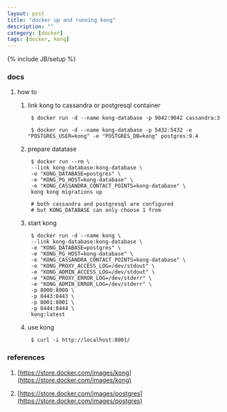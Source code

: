 ```yaml
---
layout: post
title: "docker up and running kong"
description: ""
category: [docker]
tags: [docker, kong]
---
```

{% include JB/setup %}


### docs

1. how to

    1. link kong to cassandra or postgresql container

            $ docker run -d --name kong-database -p 9042:9042 cassandra:3

            $ docker run -d --name kong-database -p 5432:5432 -e "POSTGRES_USER=kong" -e "POSTGRES_DB=kong" postgres:9.4

    1. prepare datatase

            $ docker run --rm \
            --link kong-database:kong-database \
            -e "KONG_DATABASE=postgres" \
            -e "KONG_PG_HOST=kong-database" \
            -e "KONG_CASSANDRA_CONTACT_POINTS=kong-database" \
            kong kong migrations up

            # both cassandra and postgresql are configured
            # but KONG_DATABASE can only choose 1 from

    1. start kong

            $ docker run -d --name kong \
            --link kong-database:kong-database \
            -e "KONG_DATABASE=postgres" \
            -e "KONG_PG_HOST=kong-database" \
            -e "KONG_CASSANDRA_CONTACT_POINTS=kong-database" \
            -e "KONG_PROXY_ACCESS_LOG=/dev/stdout" \
            -e "KONG_ADMIN_ACCESS_LOG=/dev/stdout" \
            -e "KONG_PROXY_ERROR_LOG=/dev/stderr" \
            -e "KONG_ADMIN_ERROR_LOG=/dev/stderr" \
            -p 8000:8000 \
            -p 8443:8443 \
            -p 8001:8001 \
            -p 8444:8444 \
            kong:latest

    1. use kong

            $ curl -i http://localhost:8001/

### references

1. [https://store.docker.com/images/kong](https://store.docker.com/images/kong)

1. [https://store.docker.com/images/postgres](https://store.docker.com/images/postgres)
